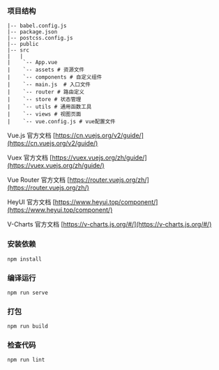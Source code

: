### 项目结构

```
|-- babel.config.js
|-- package.json
|-- postcss.config.js
|-- public
|-- src
|   |
|    `-- App.vue
|    `-- assets # 资源文件
|    `-- components # 自定义组件
|    `-- main.js  # 入口文件
|    `-- router # 路由定义
|    `-- store # 状态管理
|    `-- utils # 通用函数工具
|    `-- views # 视图页面
|    `-- vue.config.js # vue配置文件
```

Vue.js 官方文档 [https://cn.vuejs.org/v2/guide/](https://cn.vuejs.org/v2/guide/)

Vuex 官方文档 [https://vuex.vuejs.org/zh/guide/](https://vuex.vuejs.org/zh/guide/)

Vue Router 官方文档 [https://router.vuejs.org/zh/](https://router.vuejs.org/zh/)

HeyUI 官方文档 [https://www.heyui.top/component/](https://www.heyui.top/component/)

V-Charts 官方文档 [https://v-charts.js.org/#/](https://v-charts.js.org/#/)

### 安装依赖
```
npm install
```

### 编译运行
```
npm run serve
```

### 打包
```
npm run build
```

### 检查代码
```
npm run lint
```
